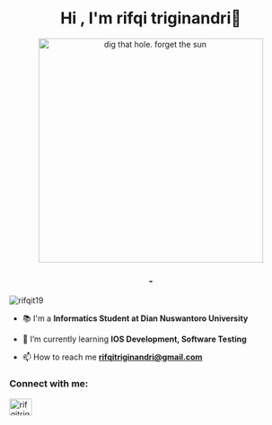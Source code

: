 <h1 align="center">Hi , I'm rifqi triginandri👋</h1>
<p align="center"> <img align="center" alt="dig that hole. forget the sun" width="400" src="https://cdn.dribbble.com/users/239755/screenshots/3019824/dave_coding_dribbble.gif"/> </p>
<h3 align="center">-</h3>

<div data-iframe-width="150" data-iframe-height="270" data-share-badge-id="0e41a3fa-6fb5-4c0d-8390-3d8d09f8f837" data-share-badge-host="https://www.credly.com"></div><script type="text/javascript" async src="//cdn.credly.com/assets/utilities/embed.js"></script>

<p align="left"> <img src="https://komarev.com/ghpvc/?username=rifqit19&label=Profile%20views&color=3a88fe&style=flat" alt="rifqit19" /> </p>

- 📚 I'm a  **Informatics Student at Dian Nuswantoro University**

- 🌱 I’m currently learning **IOS Development, Software Testing**

- 📫 How to reach me **rifqitriginandri@gmail.com**

<h3 align="left">Connect with me:</h3>
<p align="left">
<a href="https://linkedin.com/in/rifqitriginandri" target="blank"><img align="center" src="https://raw.githubusercontent.com/rahuldkjain/github-profile-readme-generator/master/src/images/icons/Social/linked-in-alt.svg" alt="rifqitriginandri" height="30" width="40" /></a>

</p>
